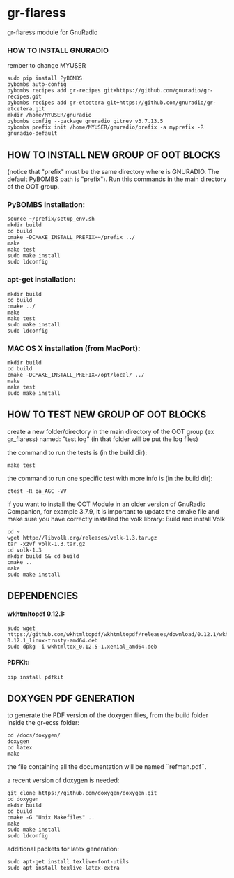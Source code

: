 # gr-flaress
gr-flaress module for GnuRadio

### HOW TO INSTALL GNURADIO
rember to change MYUSER

    sudo pip install PyBOMBS
    pybombs auto-config
    pybombs recipes add gr-recipes git+https://github.com/gnuradio/gr-recipes.git
    pybombs recipes add gr-etcetera git+https://github.com/gnuradio/gr-etcetera.git
    mkdir /home/MYUSER/gnuradio
    pybombs config --package gnuradio gitrev v3.7.13.5
    pybombs prefix init /home/MYUSER/gnuradio/prefix -a myprefix -R gnuradio-default


## HOW TO INSTALL NEW GROUP OF OOT BLOCKS
(notice that "prefix" must be the same directory where is GNURADIO. The default PyBOMBS path is "prefix"). Run this commands in the main directory of the OOT group.

### PyBOMBS installation:

    source ~/prefix/setup_env.sh  
    mkdir build  
    cd build  
    cmake -DCMAKE_INSTALL_PREFIX=~/prefix ../  
    make  
    make test  
    sudo make install  
    sudo ldconfig  

### apt-get installation:

    mkdir build   
    cd build  
    cmake ../
    make
    make test  
    sudo make install  
    sudo ldconfig  

### MAC OS X installation (from MacPort):

    mkdir build  
    cd build  
    cmake -DCMAKE_INSTALL_PREFIX=/opt/local/ ../  
    make  
    make test  
    sudo make install  

## HOW TO TEST NEW GROUP OF OOT BLOCKS
create a new folder/directory in the main directory of the OOT group (ex gr_flaress) named: "test log" (in that folder will be put the log files)

the command to run the tests is (in the build dir):

    make test   
    
the command to run one specific test with more info is (in the build dir):

    ctest -R qa_AGC -VV

if you want to install the OOT Module in an older version of GnuRadio Companion, for example 3.7.9, it is important to update the cmake file and make sure you have correctly installed the volk library: Build and install Volk

    cd ~
    wget http://libvolk.org/releases/volk-1.3.tar.gz
    tar -xzvf volk-1.3.tar.gz
    cd volk-1.3
    mkdir build && cd build
    cmake ..
    make
    sudo make install
    
    
## DEPENDENCIES

#### wkhtmltopdf 0.12.1:

    sudo wget https://github.com/wkhtmltopdf/wkhtmltopdf/releases/download/0.12.1/wkhtmltox-0.12.1_linux-trusty-amd64.deb
    sudo dpkg -i wkhtmltox_0.12.5-1.xenial_amd64.deb
#### PDFKit:

    pip install pdfkit
    
## DOXYGEN PDF GENERATION

to generate the PDF version of the doxygen files, from the build folder inside the gr-ecss folder:

    cd /docs/doxygen/
    doxygen
    cd latex
    make
the file containing all the documentation will be named ¨refman.pdf¨.

a recent version of doxygen is needed:

    git clone https://github.com/doxygen/doxygen.git
    cd doxygen
    mkdir build
    cd build
    cmake -G "Unix Makefiles" ..
    make
    sudo make install
    sudo ldconfig

additional packets for latex generation:

    sudo apt-get install texlive-font-utils
    sudo apt install texlive-latex-extra
